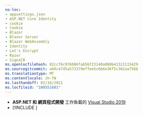 ```yaml
---
no-loc:
- appsettings.json
- ASP.NET Core Identity
- cookie
- Cookie
- Blazor
- Blazor Server
- Blazor WebAssembly
- Identity
- Let's Encrypt
- Razor
- SignalR
ms.openlocfilehash: 82cc76c976066fab56f23140a080b41321115429
ms.sourcegitcommit: a49c47d5a573379effee5c6b6e36f5c302aa756b
ms.translationtype: MT
ms.contentlocale: zh-TW
ms.lasthandoff: 02/16/2021
ms.locfileid: "100551601"
---
```

* **ASP.NET 和 網頁程式開發** 工作負載的 [Visual Studio 2019](https://visualstudio.microsoft.com/downloads/?utm_medium=microsoft&utm_source=docs.microsoft.com&utm_campaign=inline+link&utm_content=download+vs2019)
* [!INCLUDE [](~/includes/3.0-SDK.md)]
